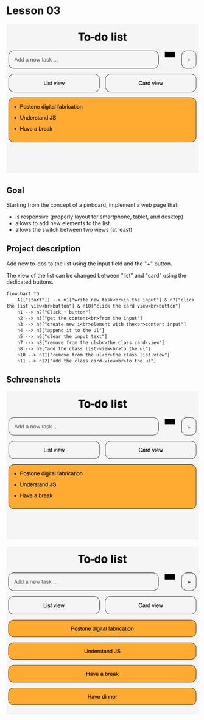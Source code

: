 # Lesson 03

![first screenshot](DOC/assignment_01_01.png)

## Goal

Starting from the concept of a pinboard, implement a web page that:

- is responsive (properly layout for smartphone, tablet, and desktop)
- allows to add new elements to the list
- allows the switch between two views (at least)

## Project description

Add new to-dos to the list using the input field and the "+" button.

The view of the list can be changed between "list" and "card" using the dedicated buttons.

```mermaid
flowchart TD
    A(["start"]) --> n1["write new task<br>in the input"] & n7["click the list view<br>button"] & n10["click the card view<br>button"]
    n1 --> n2["Click + button"]
    n2 --> n3["get the content<br>from the input"]
    n3 --> n4["create new i<br>element with the<br>content input"]
    n4 --> n5["append it to the ul"]
    n5 --> n6["clear the input text"]
    n7 --> n8["remove from the ul<br>the class card-view"]
    n8 --> n9["add the class list-view<br>to the ul"]
    n10 --> n11["remove from the ul<br>the class list-view"]
    n11 --> n12["add the class card-view<br>to the ul"]
```

## Schreenshots

![first screenshot](DOC/assignment_01_01.png)

![second screenshot](DOC/assignment_01_02.png)